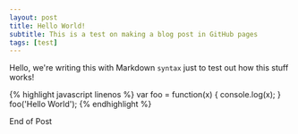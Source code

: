 ```yaml
---
layout: post
title: Hello World!
subtitle: This is a test on making a blog post in GitHub pages
tags: [test]
---
```



Hello, we're writing this with Markdown `syntax` just to test out how this stuff works!


{% highlight javascript linenos %}
var foo = function(x) {
  console.log(x);
}
foo('Hello World');
{% endhighlight %}


End of Post
